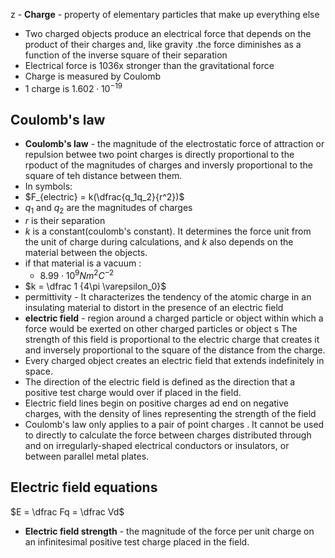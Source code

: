 z - **Charge** - property of elementary particles that make up everything else 
- Two charged objects produce an electrical force that depends on the product of their charges and, like gravity .the force diminishes as a function of the inverse square of their separation
- Electrical force is 1036x stronger than the gravitational force
- Charge is measured by Coulomb 
- 1 charge is $1.602 \cdot 10^{-19}$
## Coulomb's law
- **Coulomb's law** - the magnitude of the electrostatic force of attraction or repulsion betwee two point charges is directly proportional to the rpoduct of the magnitudes of charges and inversly proportional to the square of teh distance between them.
- In symbols:
- $F_{electric} = k(\dfrac{q_1q_2}{r^2})$
- $q_1$ and $q_2$ are the magnitudes of charges
- $r$ is their separation
- $k$ is a constant(coulomb's constant). It determines the force unit from the unit of charge during calculations, and $k$ also depends on the material between the objects. 
- if that material is a vacuum :
	- $8.99 \cdot 10^9 Nm^2C^{-2}$
- $k = \dfrac 1 {4\pi \varepsilon_0}$
- permittivity - It characterizes the tendency of the atomic charge in an insulating material to distort in the presence of an electric field
- **electric field** - region around a charged particle or object within which a force would be exerted on other charged particles or object s The strength of this field is proportional to the electric charge that creates it and inversely proportional to the square of the distance from the charge. 
- Every charged object creates an electric field that extends indefinitely in space.
- The direction of the electric field is defined as the direction that a positive test charge would over if placed in the field. 
- Electric field lines begin on positive charges ad end on negative charges, with the density of lines representing the strength of the field 
- Coulomb's law only applies to a pair of point charges . It cannot be used to directly to calculate the force between charges distributed through and on irregularly-shaped electrical conductors or insulators, or between parallel metal plates. 

## Electric field equations
$E = \dfrac Fq = \dfrac Vd$
- **Electric field strength** - the magnitude of the force per unit charge on an infinitesimal positive test charge placed in the field.
